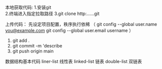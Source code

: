 本地获取代码:
 1.安装git<br>
 2.终端进入指定拉取路径
 3.git clone http:......git

上传代码：
先设定项目配置，秩序执行依稀
（
git config --global user.name you@example.com
git config --global user.email username
）

1. git add .
2. git commit -m 'describe
3. git push origin main



数据结构基本代码
liner-list 线性表
linked-list 链表
double-list 双链表
